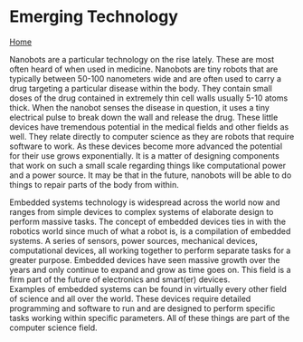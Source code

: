 # Emerging Technology

[Home](/index.md)

Nanobots are a particular technology on the rise lately.  These are most often heard of when
used in medicine.  Nanobots are tiny robots that are typically between 50-100 nanometers wide
and are often used to carry a drug targeting a particular disease within the body.  They
contain small doses of the drug contained in extremely thin cell walls usually 5-10 atoms
thick.  When the nanobot senses the disease in question, it uses a tiny electrical pulse to 
break down the wall and release the drug.  These little devices have tremendous potential in 
the medical fields and other fields as well.  They relate directly to computer science as they
are robots that require software to work.   As these devices become more advanced the potential
for their use grows exponentially.  It is a matter of designing components that work on such a
small scale regarding things like computational power and a power source.  It may be that in
the future, nanobots will be able to do things to repair parts of the body from within.

Embedded systems technology is widespread across the world now and ranges from simple devices 
to complex systems of elaborate design to perform massive tasks.  The concept of embedded 
devices ties in with the robotics world since much of what a robot is, is a compilation of 
embedded systems.  A series of sensors, power sources, mechanical devices, computational 
devices, all working together to perform separate tasks for a greater purpose.  Embedded 
devices have seen massive growth over the years and only continue to expand and grow as time 
goes on.  This field is a firm part of the future of electronics and smart(er) devices.  
Examples of embedded systems can be found in virtually every other field of science and all 
over the world.  These devices require detailed programming and software to run and are 
designed to perform specific tasks working within specific parameters.  All of these things 
are part of the computer science field.
